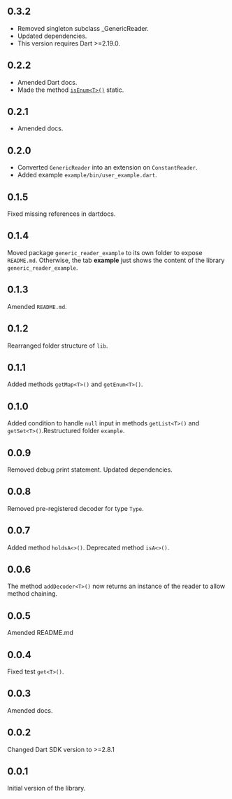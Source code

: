 ## 0.3.2
- Removed singleton subclass _GenericReader.
- Updated dependencies.
- This version requires Dart >=2.19.0.

## 0.2.2

- Amended Dart docs.
- Made the method
[`isEnum<T>()`](https://pub.dev/documentation/generic_reader/latest/generic_reader/GenericReader/isEnum.html) static.

## 0.2.1

- Amended docs.

## 0.2.0

- Converted `GenericReader` into an extension on `ConstantReader`.
- Added example `example/bin/user_example.dart`.

## 0.1.5

Fixed missing references in dartdocs.

## 0.1.4

Moved package `generic_reader_example` to its own folder to expose `README.md`.
Otherwise, the tab **example** just shows the content of the library `generic_reader_example`.

## 0.1.3

Amended `README.md`.

## 0.1.2

Rearranged folder structure of `lib`.

## 0.1.1

Added methods `getMap<T>()` and `getEnum<T>()`.

## 0.1.0
Added condition to handle `null` input in methods `getList<T>()` and `getSet<T>()`.Restructured folder `example`.

## 0.0.9

Removed debug print statement. Updated dependencies.

## 0.0.8

Removed pre-registered decoder for type `Type`.

## 0.0.7

Added method `holdsA<>()`. Deprecated method `isA<>()`.

## 0.0.6

The method `addDecoder<T>()` now returns an instance
of the reader to allow method chaining.

## 0.0.5

Amended README.md

## 0.0.4

Fixed test `get<T>()`.

## 0.0.3

Amended docs.

## 0.0.2

Changed Dart SDK version to >=2.8.1

## 0.0.1

Initial version of the library.
